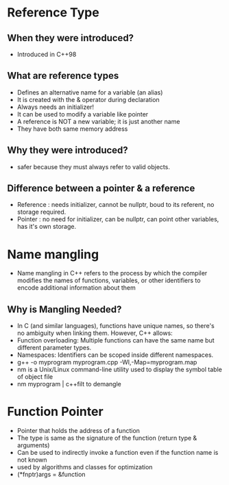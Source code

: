 # Reference Type
## When they were introduced?
- Introduced in C++98
## What are reference types
- Defines an alternative name for a variable (an alias)
- It is created with the & operator during declaration
- Always needs an initializer!
- It can be used to modify a variable like pointer
- A reference is NOT a new variable; it is just another name
- They have both same memory address
## Why they were introduced?
- safer because they must always refer to valid objects.
## Difference between a pointer & a reference
- Reference : needs initializer, cannot be nullptr, boud to its referent, no storage required. 
- Pointer : no need for initializer, can be nullptr, can point other variables, has it's own storage.

# Name mangling 
- Name mangling in C++ refers to the process by which the compiler modifies the names of functions, variables, or other identifiers to encode additional information about them
## Why is Mangling Needed?
- In C (and similar languages), functions have unique names, so there's no ambiguity when linking them. However, C++ allows:
- Function overloading: Multiple functions can have the same name but different parameter types.
- Namespaces: Identifiers can be scoped inside different namespaces.
- g++ -o myprogram myprogram.cpp -Wl,-Map=myprogram.map
- nm is a Unix/Linux command-line utility used to display the symbol table of object file
- nm myprogram | c++filt to demangle

# Function Pointer
- Pointer that holds the address of a function
- The type is same as the signature of the function (return type & arguments)
- Can be used to indirectly invoke a function even if the function name is not known
- used by algorithms and classes for optimization
- <ret> (*fnptr)args = &function

